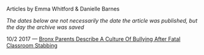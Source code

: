 Articles by Emma Whitford &amp; Danielle Barnes

*The dates below are not necessarily the date the article was published, but the day the archive was saved*

10/2 2017 — [Bronx Parents Describe A Culture Of Bullying After Fatal Classroom Stabbing](https://web.archive.org/web/20171002093742/http://gothamist.com/2017/09/28/bronx_school_culture_of_bullying.php)  

